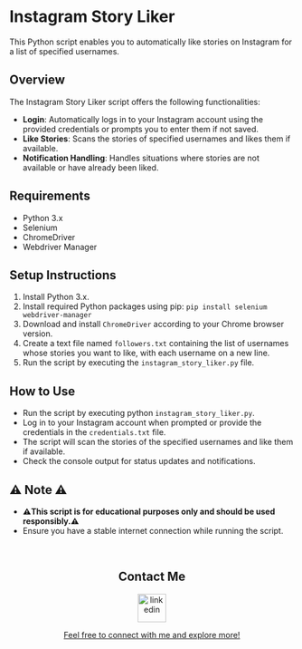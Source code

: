 # Instagram Story Liker

This Python script enables you to automatically like stories on Instagram for a list of specified usernames.

## Overview

The Instagram Story Liker script offers the following functionalities:

- **Login**: Automatically logs in to your Instagram account using the provided credentials or prompts you to enter them if not saved.
- **Like Stories**: Scans the stories of specified usernames and likes them if available.
- **Notification Handling**: Handles situations where stories are not available or have already been liked.

## Requirements

- Python 3.x
- Selenium
- ChromeDriver
- Webdriver Manager

## Setup Instructions

1. Install Python 3.x.
2. Install required Python packages using pip: `pip install selenium webdriver-manager`
3. Download and install `ChromeDriver` according to your Chrome browser version.
4. Create a text file named `followers.txt` containing the list of usernames whose stories you want to like, with each username on a new line.
5. Run the script by executing the `instagram_story_liker.py` file.

## How to Use

- Run the script by executing python `instagram_story_liker.py`.
- Log in to your Instagram account when prompted or provide the credentials in the `credentials.txt` file.
- The script will scan the stories of the specified usernames and like them if available.
- Check the console output for status updates and notifications.

## ⚠️ Note ⚠️

- **⚠️This script is for educational purposes only and should be used responsibly.⚠️**
- Ensure you have a stable internet connection while running the script.

<br>
<!-- Connect with me -->
<h2 align="center">Contact Me</h2>
<!--icons and links-->
<p align="center">
  <a href="https://www.linkedin.com/in/mateo1mc/" target="blank"><img align="center" src="https://user-images.githubusercontent.com/88904952/234979284-68c11d7f-1acc-4f0c-ac78-044e1037d7b0.png" alt="linkedin" height="50" width="50" /><p align="center">Feel free to connect with me and explore more!</p></a>
</p>
<br
